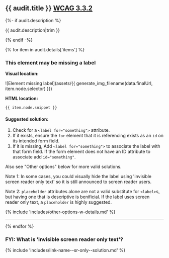 ## {{ audit.title }} [WCAG 3.3.2](https://www.w3.org/WAI/WCAG21/quickref/?versions=2.0#labels-or-instructions)

{%- if audit.description %}

{{ audit.description|trim }}

{% endif -%}

{% for item in audit.details['items'] %}

### This element may be missing a label

__Visual location:__

![Element missing label](assets/{{ generate_img_filename(data.finalUrl, item.node.selector) }})

__HTML location:__

```html
{{ item.node.snippet }}
```

#### Suggested solution:

1. Check for a `<label for="something">` attribute.
2. If it exists, ensure the `for` element that it is referencing exists as an `id` on its intended form field.
3. If it is missing, Add `<label for="something">` to associate the label with that form field. If the form element does not have an ID attribute to associate add `id="something"`.

Also see "Other options" below for more valid solutions.

Note 1: In some cases, you could visually hide the label using 'invisible screen reader only text' so it is  still announced to screen reader users.

Note 2: `placeholder` attributes alone are not a valid substitute for `<label>`s, but having one that is descriptive is benificial. If the label uses screen reader only text, a `placeholder` is highly suggested.

{% include 'includes/other-options-w-details.md' %}

---

{% endfor %}

### FYI: What is 'invisible screen reader only text'?

{% include 'includes/link-name--sr-only--solution.md' %}